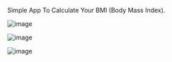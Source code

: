 Simple App To Calculate Your BMI (Body Mass Index).

![image](https://github.com/Mohammed-Shabeer777/BMI-CALCULATOR-APP/assets/84914407/3f36120a-d613-43aa-90af-e9ce5e5b55df)

![image](https://github.com/Mohammed-Shabeer777/BMI-CALCULATOR-APP/assets/84914407/158b4f51-2109-4a66-b297-4432cea85298)

![image](https://github.com/Mohammed-Shabeer777/BMI-CALCULATOR-APP/assets/84914407/9fa8ddc9-7d15-44e3-8171-d6940f0d80c3)

